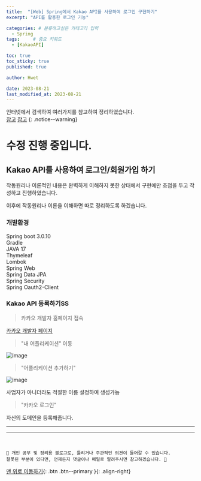 ```yaml
---
title:  "[Web] Spring에서 Kakao API를 사용하여 로그인 구현하기"  
excerpt: "API를 활용한 로그인 기능"

categories: # 분류하고싶은 카테고리 입력
  - Spring
tags:     # 중요 키워드
  - [KakaoAPI]

toc: true
toc_sticky: true
published: true

author: Hwet

date: 2023-08-21
last_modified_at: 2023-08-21
---
```


인터넷에서 검색하여 여러가지를 참고하여 정리하였습니다.  
[참고](https://bcp0109.tistory.com/379)
[참고](https://velog.io/@hwan2da/Spring-%EC%B9%B4%EC%B9%B4%EC%98%A4-%EB%A1%9C%EA%B7%B8%EC%9D%B8-%EA%B5%AC%ED%98%84%ED%95%98%EA%B8%B0)
{: .notice--warning}


# 수정 진행 중입니다.


## Kakao API를 사용하여 로그인/회원가입 하기

작동원리나 이론적인 내용은 완벽하게 이해하지 못한 상태에서 구현에만 초점을 두고 작성하고 진행하였습니다.

이후에 작동원리나 이론을 이해하면 따로 정리하도록 하겠습니다. 


### 개발환경

Spring boot 3.0.10  
Gradle  
JAVA 17  
Thymeleaf  
Lombok  
Spring Web  
Spring Data JPA  
Spring Security  
Spring Oauth2-Client

### Kakao API 등록하기SS

> 카카오 개발자 홈페이지 접속

[카카오 개발자 페이지](https://developers.kakao.com/)

> "내 어플리케이션" 이동

![image](https://github.com/hwet-j/hwet-j.github.io/assets/81364742/1128f923-29f5-46f9-9190-679ab16c324f)

> "어플리케이션 추가하기"

![image](https://github.com/hwet-j/hwet-j.github.io/assets/81364742/ea90327b-cb51-4621-a219-b4ec7505c91c)

사업자가 아니더라도 적절한 이름 설정하여 생성가능

> "카카오 로그인"

자신의 도메인을 등록해줍니다. 


















*** 



***
<br>
    
    📢 개인 공부 및 정리용 블로그로, 틀리거나 주관적인 의견이 들어갈 수 있습니다.
    잘못된 부분이 있다면, 언제든지 댓글이나 메일로 알려주시면 참고하겠습니다. 🔔

[맨 위로 이동하기](#){: .btn .btn--primary }{: .align-right}